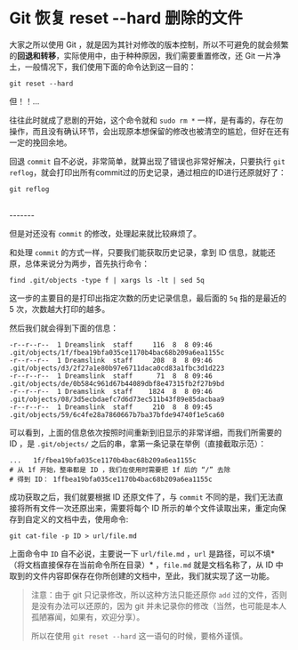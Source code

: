 # Git 恢复 reset --hard 删除的文件

大家之所以使用 Git ，就是因为其针对修改的版本控制，所以不可避免的就会频繁的**回退和转移**，实际使用中，由于种种原因，我们需要重置修改，还 Git 一片净土，一般情况下，我们使用下面的命令达到这一目的：

```vim
git reset --hard
```

但！！...

往往此时就成了悲剧的开始，这个命令就和 `sudo rm *` 一样，是有毒的，存在勿操作，而且没有确认环节，会出现原本想保留的修改也被清空的尴尬，但好在还有一定的挽回余地。

回退 `commit` 自不必说，非常简单，就算出现了错误也非常好解决，只要执行 `git reflog`，就会打印出所有commit过的历史记录，通过相应的ID进行还原就好了：

```
git reflog
```

<br/>
-------


但是对还没有 `commit` 的修改，处理起来就比较麻烦了。

和处理 `commit` 的方式一样，只要我们能获取历史记录，拿到 ID 信息，就能还原，总体来说分为两步，首先执行命令：

```
find .git/objects -type f | xargs ls -lt | sed 5q
```
这一步的主要目的是打印出指定次数的历史记录信息，最后面的 `5q` 指的是最近的 5 次，次数越大打印的越多。

然后我们就会得到下面的信息：

```vim
-r--r--r--  1 Dreamslink  staff     116  8  8 09:46 .git/objects/1f/fbea19bfa035ce1170b4bac68b209a6ea1155c
-r--r--r--  1 Dreamslink  staff     208  8  8 09:46 .git/objects/d3/2f27a1e80b97e6711daca0cd83a1fbc3d1d223
-r--r--r--  1 Dreamslink  staff      71  8  8 09:46 .git/objects/de/0b584c961d67b44089dbf8e47315fb2f27b9bd
-r--r--r--  1 Dreamslink  staff    1824  8  8 09:46 .git/objects/08/3d5ecbdaefc7d6d73ec511b43f89e85dacbaa9
-r--r--r--  1 Dreamslink  staff     210  8  8 09:45 .git/objects/59/6c4fe28a7860667b7ba37bfde94740f1e5ca60
```

可以看到，上面的信息依次按照时间重新到旧显示的非常详细，而我们所需要的 ID ，是 `.git/objects/` 之后的串，拿第一条记录在举例（直接截取示范）：

```
...   1f/fbea19bfa035ce1170b4bac68b209a6ea1155c
# 从 1f 开始，整串都是 ID ，我们在使用时需要把 1f 后的 “/” 去除
# 得到 ID： 1ffbea19bfa035ce1170b4bac68b209a6ea1155c
```
成功获取之后，我们就要根据 ID 还原文件了，与 `commit` 不同的是，我们无法直接将所有文件一次还原出来，需要将每个 ID 所示的单个文件读取出来，重定向保存到自定义的文档中去，使用命令:

```
git cat-file -p ID > url/file.md
```
上面命令中 `ID` 自不必说，主要说一下 `url/file.md` ，`url` 是路径，可以不填*（将文档直接保存在当前命令所在目录）* ，`file.md` 就是文档名称了，从 ID 中取到的文件内容即保存在你所创建的文档中，至此，我们就实现了这一功能。

> 注意：由于 git 只记录修改，所以这种方法只能还原你 `add` 过的文件，否则是没有办法可以还原的，因为 git 并未记录你的修改（当然，也可能是本人孤陋寡闻，如果有，欢迎分享）。
> 
> 所以在使用 `git reset --hard` 这一语句的时候，要格外谨慎。
    

